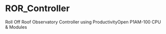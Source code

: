 # ROR_Controller
Roll Off Roof Observatory Controller using ProductivityOpen P1AM-100 CPU & Modules
